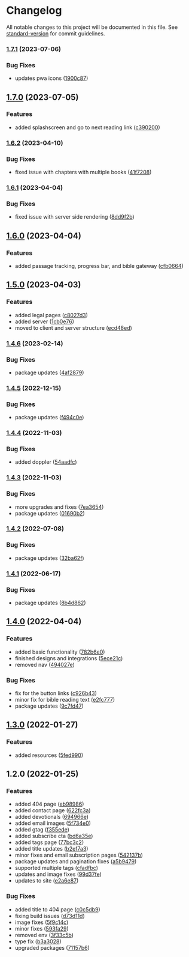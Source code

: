# Changelog

All notable changes to this project will be documented in this file. See [standard-version](https://github.com/conventional-changelog/standard-version) for commit guidelines.

### [1.7.1](https://github.com/CandeeGenerations/read-your-bible-through/compare/v1.7.0...v1.7.1) (2023-07-06)


### Bug Fixes

* updates pwa icons ([1900c87](https://github.com/CandeeGenerations/read-your-bible-through/commit/1900c87476534dd21e1f2ceec328411955104ed1))

## [1.7.0](https://github.com/CandeeGenerations/read-your-bible-through/compare/v1.6.2...v1.7.0) (2023-07-05)


### Features

* added splashscreen and go to next reading link ([c390200](https://github.com/CandeeGenerations/read-your-bible-through/commit/c3902007df89a5798701cee2df3abf3ccd221488))

### [1.6.2](https://github.com/CandeeGenerations/read-your-bible-through/compare/v1.6.1...v1.6.2) (2023-04-10)


### Bug Fixes

* fixed issue with chapters with multiple books ([41f7208](https://github.com/CandeeGenerations/read-your-bible-through/commit/41f7208d5f7ec9e2e184666bae8537ea3e36b6eb))

### [1.6.1](https://github.com/CandeeGenerations/read-your-bible-through/compare/v1.6.0...v1.6.1) (2023-04-04)


### Bug Fixes

* fixed issue with server side rendering ([8dd9f2b](https://github.com/CandeeGenerations/read-your-bible-through/commit/8dd9f2bb404a2ac1f1ca420b55203930b91ab1e4))

## [1.6.0](https://github.com/CandeeGenerations/read-your-bible-through/compare/v1.5.0...v1.6.0) (2023-04-04)


### Features

* added passage tracking, progress bar, and bible gateway ([cfb0664](https://github.com/CandeeGenerations/read-your-bible-through/commit/cfb066407eef8dc3dd63c8b6fc18e40c521832e1))

## [1.5.0](https://github.com/CandeeGenerations/read-your-bible-through/compare/v1.4.6...v1.5.0) (2023-04-03)


### Features

* added legal pages ([c8027d3](https://github.com/CandeeGenerations/read-your-bible-through/commit/c8027d33265c55043a84543bb8a167db31187f53))
* added server ([1cb0e76](https://github.com/CandeeGenerations/read-your-bible-through/commit/1cb0e76b6246444437078c310e5b7bd7456977a4))
* moved to client and server structure ([ecd48ed](https://github.com/CandeeGenerations/read-your-bible-through/commit/ecd48ed830c60fa10f452127f47aa332dc1a77c4))

### [1.4.6](https://github.com/CandeeGenerations/read-your-bible-through/compare/v1.4.5...v1.4.6) (2023-02-14)


### Bug Fixes

* package updates ([4af2879](https://github.com/CandeeGenerations/read-your-bible-through/commit/4af28796531f621faa1d3b272901f1cac42b5026))

### [1.4.5](https://github.com/CandeeGenerations/read-your-bible-through/compare/v1.4.4...v1.4.5) (2022-12-15)


### Bug Fixes

* package updates ([f494c0e](https://github.com/CandeeGenerations/read-your-bible-through/commit/f494c0e208004ffdb2bafa2f2e2b146f68331585))

### [1.4.4](https://github.com/CandeeGenerations/read-your-bible-through/compare/v1.4.3...v1.4.4) (2022-11-03)


### Bug Fixes

* added doppler ([54aadfc](https://github.com/CandeeGenerations/read-your-bible-through/commit/54aadfca6eff429066aae1a8d7cdab4accdb87a0))

### [1.4.3](https://github.com/CandeeGenerations/read-your-bible-through/compare/v1.4.2...v1.4.3) (2022-11-03)


### Bug Fixes

* more upgrades and fixes ([7ea3654](https://github.com/CandeeGenerations/read-your-bible-through/commit/7ea36548adc3e3d4a4424b10cefad5a7a24b0540))
* package updates ([01690b2](https://github.com/CandeeGenerations/read-your-bible-through/commit/01690b208c888ad74a8b8d7e884d59df72d0d93f))

### [1.4.2](https://github.com/CandeeGenerations/read-your-bible-through/compare/v1.4.1...v1.4.2) (2022-07-08)


### Bug Fixes

* package updates ([32ba62f](https://github.com/CandeeGenerations/read-your-bible-through/commit/32ba62f7f79380e11f2501615b4704ebb3fa5c50))

### [1.4.1](https://github.com/CandeeGenerations/read-your-bible-through/compare/v1.4.0...v1.4.1) (2022-06-17)


### Bug Fixes

* package updates ([8b4d862](https://github.com/CandeeGenerations/read-your-bible-through/commit/8b4d862f9dee62152fffa1c9aa95ad2225419e19))

## [1.4.0](https://github.com/CandeeGenerations/read-your-bible-through/compare/v1.3.0...v1.4.0) (2022-04-04)


### Features

* added basic functionality ([782b6e0](https://github.com/CandeeGenerations/read-your-bible-through/commit/782b6e0cd8c1a278aec48171fe9fd0d3b03b7d72))
* finished designs and integrations ([5ece21c](https://github.com/CandeeGenerations/read-your-bible-through/commit/5ece21c0643db19be7e2b91b3403fed362ec7e23))
* removed nav ([494027e](https://github.com/CandeeGenerations/read-your-bible-through/commit/494027e0fb72042535b8a1e948fe1e07d06e95d9))


### Bug Fixes

* fix for the button links ([c926b43](https://github.com/CandeeGenerations/read-your-bible-through/commit/c926b4333f6f18d1e02758ec31d59199d152b8b2))
* minor fix for bible reading text ([e2fc777](https://github.com/CandeeGenerations/read-your-bible-through/commit/e2fc777a9acabb89277fd02c2d784ff28d7b6fa7))
* package updates ([9c7fd47](https://github.com/CandeeGenerations/read-your-bible-through/commit/9c7fd47054ccac4e6a1b7e9435e79042f05a6c5b))

## [1.3.0](https://github.com/CandeeGenerations/tyler-candee-kjv-nextjs/compare/v1.2.0...v1.3.0) (2022-01-27)


### Features

* added resources ([5fed990](https://github.com/CandeeGenerations/tyler-candee-kjv-nextjs/commit/5fed9901ac4d3e231f66c101b040f808a55d8324))

## 1.2.0 (2022-01-25)


### Features

* added 404 page ([eb98986](https://github.com/CandeeGenerations/tyler-candee-kjv-nextjs/commit/eb9898627dfe518e4d26a05dcc625ae99da022c6))
* added contact page ([622fc3a](https://github.com/CandeeGenerations/tyler-candee-kjv-nextjs/commit/622fc3ac4b41aeebd13e1d4506f25938e9d54643))
* added devotionals ([694966e](https://github.com/CandeeGenerations/tyler-candee-kjv-nextjs/commit/694966e041e4f8200e0a9cbb3e5dee81076d34d1))
* added email images ([5f734e0](https://github.com/CandeeGenerations/tyler-candee-kjv-nextjs/commit/5f734e0c609e810778208d23f5f2b3df7f42b8ab))
* added gtag ([f355ede](https://github.com/CandeeGenerations/tyler-candee-kjv-nextjs/commit/f355ede98186fa32127dae6570303808d9970a70))
* added subscribe cta ([bd6a35e](https://github.com/CandeeGenerations/tyler-candee-kjv-nextjs/commit/bd6a35ed2645ba7e53539c311d2aabe092437013))
* added tags page ([77bc3c2](https://github.com/CandeeGenerations/tyler-candee-kjv-nextjs/commit/77bc3c23684ebb3078e42eb01f54fe649e88b1b8))
* added title updates ([b2ef7a3](https://github.com/CandeeGenerations/tyler-candee-kjv-nextjs/commit/b2ef7a3a4f658145d8fdac5946a74695837864a0))
* minor fixes and email subscription pages ([542137b](https://github.com/CandeeGenerations/tyler-candee-kjv-nextjs/commit/542137b58102a94cc9ce718e242eaf38de724448))
* package updates and pagination fixes ([a5b9479](https://github.com/CandeeGenerations/tyler-candee-kjv-nextjs/commit/a5b9479d9f30d6839815e1b5a7d3c9c37a92b6d4))
* supported multiple tags ([cfadfbc](https://github.com/CandeeGenerations/tyler-candee-kjv-nextjs/commit/cfadfbca621a0bd5b2f10f2501a253a55f90d1f7))
* updates and image fixes ([99d37fe](https://github.com/CandeeGenerations/tyler-candee-kjv-nextjs/commit/99d37fe87eeb8252be126898e64ec256e794896e))
* updates to site ([e2a6e87](https://github.com/CandeeGenerations/tyler-candee-kjv-nextjs/commit/e2a6e87883ce9baf575a04ffccc1dd4b43ee5f74))


### Bug Fixes

* added title to 404 page ([c0c5db9](https://github.com/CandeeGenerations/tyler-candee-kjv-nextjs/commit/c0c5db998ce05dc1db0ca32eeea195c5e0486828))
* fixing build issues ([d73d11d](https://github.com/CandeeGenerations/tyler-candee-kjv-nextjs/commit/d73d11d632a0840692dd4b4e2a483c96a19a75bf))
* image fixes ([5f9c14c](https://github.com/CandeeGenerations/tyler-candee-kjv-nextjs/commit/5f9c14c914de59bd15899f3fb0900432461e4740))
* minor fixes ([593fa29](https://github.com/CandeeGenerations/tyler-candee-kjv-nextjs/commit/593fa293275039add8f37f4133b517abb8f747fc))
* removed env ([3f33c5b](https://github.com/CandeeGenerations/tyler-candee-kjv-nextjs/commit/3f33c5b459242a09c1704b390c7a6d676ebb4f13))
* type fix ([b3a3028](https://github.com/CandeeGenerations/tyler-candee-kjv-nextjs/commit/b3a302815001fc963dbc9bed7580b57553819d7f))
* upgraded packages ([71157b6](https://github.com/CandeeGenerations/tyler-candee-kjv-nextjs/commit/71157b6681532c0eb05f6674a43c42b932f26d44))
